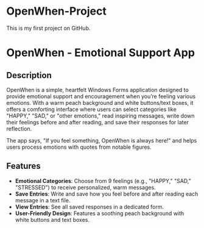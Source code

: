 # OpenWhen-Project
This is my first project on GitHub.
# OpenWhen - Emotional Support App

## Description
OpenWhen is a simple, heartfelt Windows Forms application designed to provide emotional support and encouragement when you’re feeling various emotions. With a warm peach background and white buttons/text boxes, it offers a comforting interface where users can select categories like "HAPPY," "SAD," or "other emotions," read inspiring messages, write down their feelings before and after reading, and save their responses for later reflection.

The app says, "If you feel something, OpenWhen is always here!" and helps users process emotions with quotes from notable figures.

## Features
- **Emotional Categories**: Choose from 9 feelings (e.g., "HAPPY," "SAD," "STRESSED") to receive personalized, warm messages.
- **Save Entries**: Write and save how you feel before and after reading each message in a text file.
- **View Entries**: See all saved responses in a dedicated form.
- **User-Friendly Design**: Features a soothing peach background with white buttons and text boxes.
  
